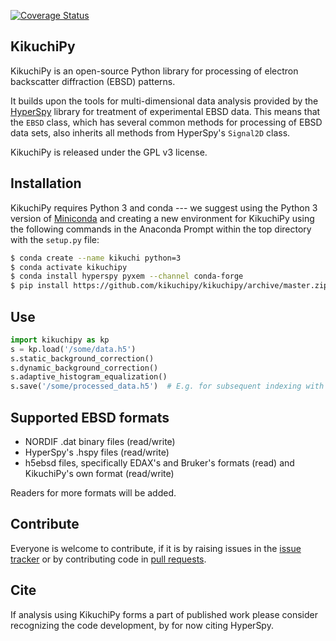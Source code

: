 [![Coverage Status](https://coveralls.io/repos/github/kikuchipy/kikuchipy/badge.svg?branch=master)](https://coveralls.io/github/kikuchipy/kikuchipy?branch=master)

KikuchiPy
------------
KikuchiPy is an open-source Python library for processing of electron
backscatter diffraction (EBSD) patterns.

It builds upon the tools for multi-dimensional data analysis provided by the
[HyperSpy](https://hyperspy.org/) library for treatment of experimental EBSD
data. This means that the `EBSD` class, which has several common methods for
processing of EBSD data sets, also inherits all methods from HyperSpy's
`Signal2D` class.

KikuchiPy is released under the GPL v3 license.

Installation
------------
KikuchiPy requires Python 3 and conda --- we suggest using the Python 3
version of [Miniconda](https://conda.io/miniconda.html) and creating a
new environment for KikuchiPy using the following commands in the
Anaconda Prompt within the top directory with the `setup.py` file:

```bash
$ conda create --name kikuchi python=3
$ conda activate kikuchipy
$ conda install hyperspy pyxem --channel conda-forge
$ pip install https://github.com/kikuchipy/kikuchipy/archive/master.zip
```

Use
---
```python
import kikuchipy as kp
s = kp.load('/some/data.h5')
s.static_background_correction()
s.dynamic_background_correction()
s.adaptive_histogram_equalization()
s.save('/some/processed_data.h5')  # E.g. for subsequent indexing with EMsoft
```

Supported EBSD formats
----------------------
* NORDIF .dat binary files (read/write)
* HyperSpy's .hspy files (read/write)
* h5ebsd files, specifically EDAX's and Bruker's formats (read) and
KikuchiPy's own format (read/write)

Readers for more formats will be added.

Contribute
----------
Everyone is welcome to contribute, if it is by raising issues in the
[issue tracker](https://github.com/kikuchipy/kikuchipy/issues) or by
contributing code in [pull requests](https://github.com/kikuchipy/kikuchipy/pulls).

Cite
----
If analysis using KikuchiPy forms a part of published work please consider
recognizing the code development, by for now citing HyperSpy.
